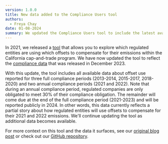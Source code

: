 ```yaml
---
version: 1.0.0
title: New data added to the Compliance Users tool
authors:
  - Freya Chay
date: 01-08-2024
summary: We updated the Compliance Users tool to include the latest available cap-and-trade program data about who is using which offsets.
---
```


In 2021, we released a [tool](https://carbonplan.org/research/compliance-users) that allows you to explore which regulated entities are using which offsets to compensate for their emissions within the California cap-and-trade program. We have now updated the tool to reflect the [compliance data](https://ww2.arb.ca.gov/our-work/programs/cap-and-trade-program/cap-and-trade-program-data) that was released in December 2023.

With this update, the tool includes all available data about offset use reported for three full compliance periods (2013-2014, 2015-2017, 2018-2020) and two annual compliance periods (2021 and 2022). Note that during an annual compliance period, regulated companies are only obligated to meet 30% of their compliance obligation. The remainder will come due at the end of the full compliance period (2021-2023) and will be reported publicly in 2024. In other words, this data currently reflects a partial story about how regulated entities will use offsets to compensate for their 2021 and 2022 emissions. We'll continue updating the tool as additional data becomes available.

For more context on this tool and the data it surfaces, see our [original blog post](https://carbonplan.org/blog/compliance-users-release) or check out our [GitHub repository](https://github.com/carbonplan/compliance-users).
